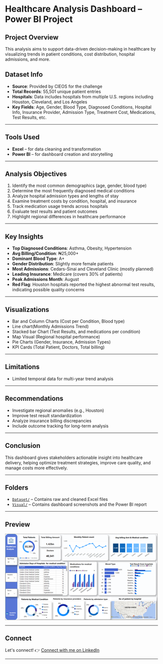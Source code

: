 
#  Healthcare Analysis Dashboard – Power BI Project

##  Project Overview

This analysis aims to support data-driven decision-making in healthcare by visualizing
trends in patient conditions, cost distribution, hospital admissions, and more.

## Dataset Info
- **Source**: Provided by CIEOS for the challenge
- **Total Records**: 55,501 unique patient entries 
- **Hospitals**: Data includes hospitals from multiple U.S. regions including Houston,
                Cleveland, and Los Angeles 
- **Key Fields**: Age, Gender, Blood Type, Diagnosed Conditions, Hospital Info, Insurance Provider, Admission Type, Treatment Cost,
                 Medications, Test Results, etc.
---

## Tools Used

- **Excel** – for data cleaning and transformation  
- **Power BI** – for dashboard creation and storytelling

---

## Analysis Objectives

1. Identify the most common demographics (age, gender, blood type)
2. Determine the most frequently diagnosed medical conditions
3. Analyze hospital admission types and lengths of stay
4. Examine treatment costs by condition, hospital, and insurance
5. Track medication usage trends across hospitals
6. Evaluate test results and patient outcomes
7. Highlight regional differences in healthcare performance

---

## Key Insights

- **Top Diagnosed Conditions**: Asthma, Obesity, Hypertension 
- **Avg Billing/Condition**: ₦25,000+
- **Dominant Blood Type**: A+
- **Gender Distribution**: Slightly more female patients
- **Most Admissions**: Cedars-Sinai and Cleveland Clinic (mostly planned)
- **Leading Insurance**: Medicare (covers 30% of patients)
- **Peak Admissions Month**: August
- **Red Flag**: Houston hospitals reported the highest abnormal test results,
                indicating possible quality concerns 
---

## Visualizations

- Bar and Column Charts (Cost per Condition, Blood type)
- Line chart(Monthly Admissions Trend)
- Stacked bar Chart (Test Results, and medications per condition)
- Map Visual (Regional hospital performance)
- Pie Charts (Gender, Insurance, Admission Types)
- KPI Cards (Total Patient, Doctors, Total billing)

---

## Limitations
- Limited temporal data for multi-year trend analysis
---

## Recommendations

- Investigate regional anomalies (e.g., Houston)  
- Improve test result standardization  
- Analyze insurance billing discrepancies  
- Include outcome tracking for long-term analysis

---

## Conclusion

This dashboard gives stakeholders actionable insight into healthcare delivery, 
helping optimize treatment strategies, improve care quality, 
and manage costs more effectively.

---

## Folders

- [`Dataset/`](./Dataset/) – Contains raw and cleaned Excel files  
- [`Visual/`](./Visual/) – Contains dashboard screenshots and the Power BI report

---

## Preview

![Dashboard Preview](./Visual/HC.png)

---

## Connect
Let's connect! 👉 [Connect with me on LinkedIn](https://www.linkedin.com/in/onyinye-oguejiofor-e)



---

